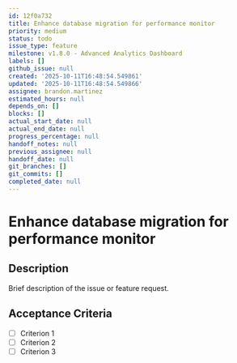 ```yaml
---
id: 12f0a732
title: Enhance database migration for performance monitor
priority: medium
status: todo
issue_type: feature
milestone: v1.8.0 - Advanced Analytics Dashboard
labels: []
github_issue: null
created: '2025-10-11T16:48:54.549861'
updated: '2025-10-11T16:48:54.549866'
assignee: brandon.martinez
estimated_hours: null
depends_on: []
blocks: []
actual_start_date: null
actual_end_date: null
progress_percentage: null
handoff_notes: null
previous_assignee: null
handoff_date: null
git_branches: []
git_commits: []
completed_date: null
---
```


# Enhance database migration for performance monitor

## Description

Brief description of the issue or feature request.

## Acceptance Criteria

- [ ] Criterion 1
- [ ] Criterion 2
- [ ] Criterion 3